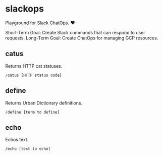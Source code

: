 # slackops

Playground for Slack ChatOps. ❤️

Short-Term Goal: Create Slack commands that can respond to user requests.
Long-Term Goal: Create ChatOps for managing GCP resources.

## catus

Returns HTTP cat statuses.

`/catus [HTTP status code]`

## define

Returns Urban Dictionary definitions.

`/define [term to define]`

## echo

Echos text.

`/echo [text to echo]`
